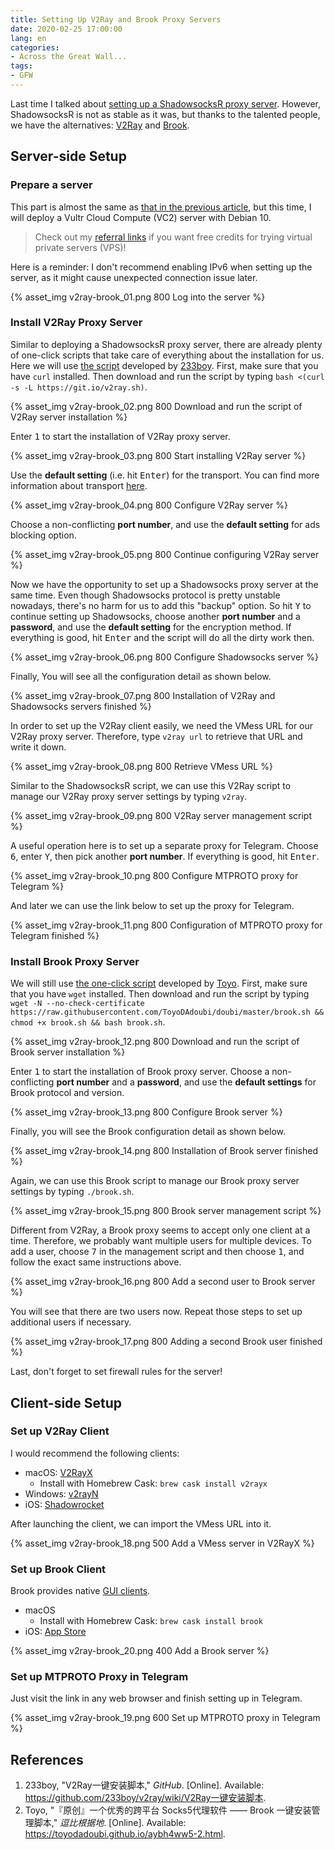 ```yaml
---
title: Setting Up V2Ray and Brook Proxy Servers
date: 2020-02-25 17:00:00
lang: en
categories:
- Across the Great Wall...
tags:
- GFW
---
```


Last time I talked about [setting up a ShadowsocksR proxy server](../shadowsocksr). However, ShadowsocksR is not as stable as it was, but thanks to the talented people, we have the alternatives: [V2Ray](https://www.v2ray.com/) and [Brook](https://github.com/txthinking/brook).

<!-- more -->

## Server-side Setup

### Prepare a server

This part is almost the same as [that in the previous article](../shadowsocksr#prepare-a-server), but this time, I will deploy a Vultr Cloud Compute (VC2) server with Debian 10.

> Check out my [referral links](../referrals) if you want free credits for trying virtual private servers (VPS)!

Here is a reminder: I don't recommend enabling IPv6 when setting up the server, as it might cause unexpected connection issue later.

{% asset_img v2ray-brook_01.png 800 Log into the server %}

### Install V2Ray Proxy Server

Similar to deploying a ShadowsocksR proxy server, there are already plenty of one-click scripts that take care of everything about the installation for us. Here we will use [the script](https://git.io/v2ray.sh) developed by [233boy](https://github.com/233boy). First, make sure that you have `curl` installed. Then download and run the script by typing `bash <(curl -s -L https://git.io/v2ray.sh)`.

{% asset_img v2ray-brook_02.png 800 Download and run the script of V2Ray server installation %}

Enter <kbd>1</kbd> to start the installation of V2Ray proxy server.

{% asset_img v2ray-brook_03.png 800 Start installing V2Ray server %}

Use the **default setting** (i.e. hit <kbd>Enter</kbd>) for the transport. You can find more information about transport [here](https://www.v2ray.com/en/configuration/transport.html).

{% asset_img v2ray-brook_04.png 800 Configure V2Ray server %}

Choose a non-conflicting **port number**, and use the **default setting** for ads blocking option.

{% asset_img v2ray-brook_05.png 800 Continue configuring V2Ray server %}

Now we have the opportunity to set up a Shadowsocks proxy server at the same time. Even though Shadowsocks protocol is pretty unstable nowadays, there's no harm for us to add this "backup" option. So hit <kbd>Y</kbd> to continue setting up Shadowsocks, choose another **port number** and a **password**, and use the **default setting** for the encryption method. If everything is good, hit <kbd>Enter</kbd> and the script will do all the dirty work then.

{% asset_img v2ray-brook_06.png 800 Configure Shadowsocks server %}

Finally, You will see all the configuration detail as shown below.

{% asset_img v2ray-brook_07.png 800 Installation of V2Ray and Shadowsocks servers finished %}

In order to set up the V2Ray client easily, we need the VMess URL for our V2Ray proxy server. Therefore, type `v2ray url` to retrieve that URL and write it down.

{% asset_img v2ray-brook_08.png 800 Retrieve VMess URL %}

Similar to the ShadowsocksR script, we can use this V2Ray script to manage our V2Ray proxy server settings by typing `v2ray`.

{% asset_img v2ray-brook_09.png 800 V2Ray server management script %}

A useful operation here is to set up a separate proxy for Telegram. Choose <kbd>6</kbd>, enter <kbd>Y</kbd>, then pick another **port number**. If everything is good, hit <kbd>Enter</kbd>.

{% asset_img v2ray-brook_10.png 800 Configure MTPROTO proxy for Telegram %}

And later we can use the link below to set up the proxy for Telegram.

{% asset_img v2ray-brook_11.png 800 Configuration of MTPROTO proxy for Telegram finished %}

### Install Brook Proxy Server

We will still use [the one-click script](https://raw.githubusercontent.com/ToyoDAdoubi/doubi/master/brook.sh) developed by [Toyo](https://github.com/ToyoDAdoubi). First, make sure that you have `wget` installed. Then download and run the script by typing `wget -N --no-check-certificate https://raw.githubusercontent.com/ToyoDAdoubi/doubi/master/brook.sh && chmod +x brook.sh && bash brook.sh`.

{% asset_img v2ray-brook_12.png 800 Download and run the script of Brook server installation %}

Enter <kbd>1</kbd> to start the installation of Brook proxy server. Choose a non-conflicting **port number** and a **password**, and use the **default settings** for Brook protocol and version.

{% asset_img v2ray-brook_13.png 800 Configure Brook server %}

Finally, you will see the Brook configuration detail as shown below.

{% asset_img v2ray-brook_14.png 800 Installation of Brook server finished %}

Again, we can use this Brook script to manage our Brook proxy server settings by typing `./brook.sh`.

{% asset_img v2ray-brook_15.png 800 Brook server management script %}

Different from V2Ray, a Brook proxy seems to accept only one client at a time. Therefore, we probably want multiple users for multiple devices. To add a user, choose <kbd>7</kbd> in the management script and then choose <kbd>1</kbd>, and follow the exact same instructions above.

{% asset_img v2ray-brook_16.png 800 Add a second user to Brook server %}

You will see that there are two users now. Repeat those steps to set up additional users if necessary.

{% asset_img v2ray-brook_17.png 800 Adding a second Brook user finished %}

Last, don't forget to set firewall rules for the server!

## Client-side Setup

### Set up V2Ray Client

I would recommend the following clients:

- macOS: [V2RayX](hhttps://github.com/Cenmrev/V2RayX/releases)
  - Install with Homebrew Cask: `brew cask install v2rayx`
- Windows: [v2rayN](https://github.com/2dust/v2rayN/releases)
- iOS: [Shadowrocket](https://apps.apple.com/app/id932747118)

After launching the client, we can import the VMess URL into it.

{% asset_img v2ray-brook_18.png 500 Add a VMess server in V2RayX %}

### Set up Brook Client

Brook provides native [GUI clients](https://github.com/txthinking/brook/releases).

- macOS
  - Install with Homebrew Cask: `brew cask install brook`
- iOS: [App Store](https://apps.apple.com/app/id1216002642)

{% asset_img v2ray-brook_20.png 400 Add a Brook server %}

### Set up MTPROTO Proxy in Telegram

Just visit the link in any web browser and finish setting up in Telegram.

{% asset_img v2ray-brook_19.png 600 Set up MTPROTO proxy in Telegram %}

## References

1. 233boy, "V2Ray一键安装脚本," *GitHub*. [Online]. Available: <https://github.com/233boy/v2ray/wiki/V2Ray一键安装脚本>.
2. Toyo, "『原创』一个优秀的跨平台 Socks5代理软件 —— Brook 一键安装管理脚本," *逗比根据地*. [Online]. Available: <https://toyodadoubi.github.io/aybh4ww5-2.html>.
